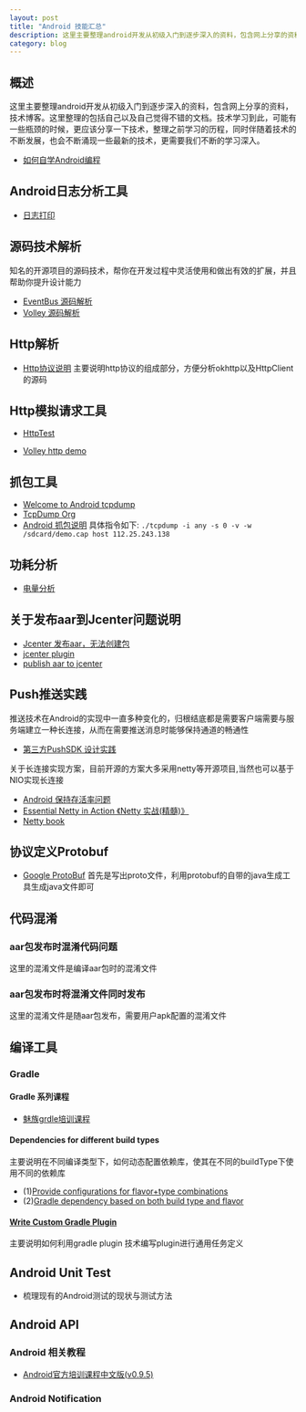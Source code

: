 ```yaml
---
layout: post
title: "Android 技能汇总"
description: 这里主要整理android开发从初级入门到逐步深入的资料，包含网上分享的资料，技术博客。这里整理的包括自己以及自己觉得不错的文档。技术学习到此，可能有一些瓶颈的时候，更应该分享一下技术，整理之前学习的历程，同时伴随着技术的不断发展，也会不断涌现一些最新的技术，更需要我们不断的学习深入。
category: blog
---
```



## 概述
这里主要整理android开发从初级入门到逐步深入的资料，包含网上分享的资料，技术博客。这里整理的包括自己以及自己觉得不错的文档。技术学习到此，可能有一些瓶颈的时候，更应该分享一下技术，整理之前学习的历程，同时伴随着技术的不断发展，也会不断涌现一些最新的技术，更需要我们不断的学习深入。

* [如何自学Android编程 ](http://stormzhang.com/android/2016/01/21/learn-android-byself/#rd?sukey=16298ae1a3e33631d8ff97a89eec05d671fc1dcc6cce14e4aaa88d5b3ea7159b69c06477975258e0a9c46d6dee424b4e)


## Android日志分析工具
* [日志打印](http://blog.csdn.net/hansel/article/details/38088583)

## 源码技术解析
知名的开源项目的源码技术，帮你在开发过程中灵活使用和做出有效的扩展，并且帮助你提升设计能力

* [EventBus 源码解析](http://a.codekk.com/detail/Android/Trinea/EventBus%20%E6%BA%90%E7%A0%81%E8%A7%A3%E6%9E%90)
* [Volley 源码解析](http://a.codekk.com/detail/Android/grumoon/Volley%20%E6%BA%90%E7%A0%81%E8%A7%A3%E6%9E%90)

## Http解析
* [Http协议说明](http://kb.cnblogs.com/page/130970/#whathttp)
   主要说明http协议的组成部分，方便分析okhttp以及HttpClient的源码

## Http模拟请求工具
* [HttpTest](http://www.atool.org/httptest.php)

* [Volley http demo](https://github.com/smanikandan14/Volley-demo)

## 抓包工具
* [Welcome to Android tcpdump](http://www.androidtcpdump.com/)
* [TcpDump Org](http://www.tcpdump.org/#latest-release)
* [Android 抓包说明](http://www.cnblogs.com/likwo/archive/2012/09/06/2673944.html)
   具体指令如下: ```./tcpdump -i any -s 0 -v -w /sdcard/demo.cap host 112.25.243.138```

## 功耗分析
* [电量分析](http://hukai.me/android-performance-battery/)


## 关于发布aar到Jcenter问题说明
 * [Jcenter 发布aar，无法创建包](http://stackoverflow.com/questions/40297912/publish-my-android-aar-to-jcenter)
 * [jcenter plugin](https://github.com/bintray/gradle-bintray-plugin#step-4-add-your-bintray-package-information-to-the-bintray-closure)
 * [publish aar to jcenter](https://liungkejin.github.io/2016/03/27/Publish-AAR-jcenter.html)

## Push推送实践
推送技术在Android的实现中一直多种变化的，归根结底都是需要客户端需要与服务端建立一种长连接，从而在需要推送消息时能够保持通道的畅通性

* [第三方PushSDK 设计实践](../push/push_design_thirdparty_doc.md)

关于长连接实现方案，目前开源的方案大多采用netty等开源项目,当然也可以基于NIO实现长连接

* [Android 保持存活率问题](http://www.oschina.net/news/72685/android-process)
* [Essential Netty in Action 《Netty 实战(精髓)》 ](http://www.kancloud.cn/kancloud/essential-netty-in-action/52636)
* [Netty book](https://www.gitbook.com/book/waylau/netty-4-user-guide/details)

## 协议定义Protobuf
* [Google ProtoBuf](https://developers.google.com/protocol-buffers/docs/javatutorial#compiling-your-protocol-buffers)
首先是写出proto文件，利用protobuf的自带的java生成工具生成java文件即可

## 代码混淆
### aar包发布时混淆代码问题
这里的混淆文件是编译aar包时的混淆文件

### aar包发布时将混淆文件同时发布
这里的混淆文件是随aar包发布，需要用户apk配置的混淆文件


## 编译工具
### Gradle
#### Gradle 系列课程
* [魅族grdle培训课程](http://www.slideshare.net/JweenLau/)

#### Dependencies for different build types
主要说明在不同编译类型下，如何动态配置依赖库，使其在不同的buildType下使用不同的依赖库
* (1)[Provide configurations for flavor+type combinations](https://code.google.com/p/android/issues/detail?id=162285)
* (2)[Gradle dependency based on both build type and flavor](http://stackoverflow.com/questions/28137853/gradle-dependency-based-on-both-build-type-and-flavor)

#### [Write Custom Gradle Plugin](./2016-05-14-write-custom-gradle-plugin.md)
主要说明如何利用gradle plugin 技术编写plugin进行通用任务定义


## Android Unit Test
* 梳理现有的Android测试的现状与测试方法

## Android API

### Android 相关教程

* [Android官方培训课程中文版(v0.9.5)](http://hukai.me/android-training-course-in-chinese/index.html)

### Android Notification
